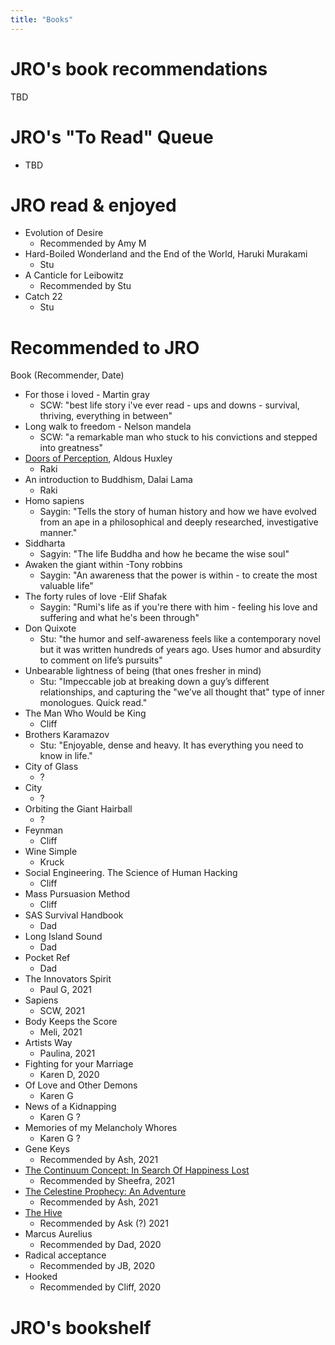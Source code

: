 ```yaml
---
title: "Books"
---
```



# JRO's book recommendations
TBD




# JRO's "To Read" Queue
- TBD



# JRO read & enjoyed
- Evolution of Desire
    - Recommended by Amy M
- Hard-Boiled Wonderland and the End of the World, Haruki Murakami
    - Stu
- A Canticle for Leibowitz
    - Recommended by Stu
- Catch 22
    - Stu




# Recommended to JRO
Book (Recommender, Date)




- For those i loved - Martin gray
    - SCW: "best life story i've ever read - ups and downs - survival, thriving, everything in between"
- Long walk to freedom - Nelson mandela
    - SCW: "a remarkable man who stuck to his convictions and stepped into greatness"
- [Doors of Perception](https://en.wikipedia.org/wiki/The_Doors_of_Perception), Aldous Huxley
    - Raki
- An introduction to Buddhism, Dalai Lama
    - Raki  
- Homo sapiens
    - Saygin: "Tells the story of human history and how we have evolved from an ape in a philosophical and deeply researched, investigative manner."
- Siddharta
    - Sagyin: "The life Buddha and how he became the wise soul"
- Awaken the giant within -Tony robbins
    - Saygin: "An awareness that the power is within - to create the most valuable life"
- The forty rules of love -Elif Shafak
    - Saygin: "Rumi's life as if you're there with him - feeling his love and suffering and what he's been through"
- Don Quixote
    - Stu: "the humor and self-awareness feels like a contemporary novel but it was written hundreds of years ago. Uses humor and absurdity to comment on life’s pursuits"
- Unbearable lightness of being (that ones fresher in mind)
    - Stu: "Impeccable job at breaking down a guy’s different relationships, and capturing the "we’ve all thought that" type of inner monologues. Quick read."
- The Man Who Would be King
    - Cliff
- Brothers Karamazov
    - Stu: "Enjoyable, dense and heavy. It has everything you need to know in life."
- City of Glass
    - ?
- City
    - ?
- Orbiting the Giant Hairball
    - ?
- Feynman
    - Cliff
- Wine Simple
    - Kruck
- Social Engineering. The Science of Human Hacking
    - Cliff
- Mass Pursuasion Method
    - Cliff
- SAS Survival Handbook
    - Dad
- Long Island Sound
    - Dad
- Pocket Ref
    - Dad
- The Innovators Spirit
    - Paul G, 2021
- Sapiens
    - SCW, 2021
- Body Keeps the Score
    - Meli, 2021
- Artists Way
    - Paulina, 2021
- Fighting for your Marriage
    - Karen D, 2020
- Of Love and Other Demons
    - Karen G
- News of a Kidnapping
    - Karen G ?
- Memories of my Melancholy Whores
    - Karen G ?
- Gene Keys
    - Recommended by Ash, 2021
- [The Continuum Concept: In Search Of Happiness Lost](https://www.amazon.com/Continuum-Concept-Happiness-Classics-Development/dp/0201050714)
    - Recommended by Sheefra, 2021
- [The Celestine Prophecy: An Adventure](https://www.amazon.com/Celestine-Prophecy-Adventure-James-Redfield/dp/0446671002)
    - Recommended by Ash, 2021
- [The Hive](https://www.amazon.com/Hive-Barry-Lyga/dp/1525300601)
    - Recommended by Ask (?) 2021
- Marcus Aurelius
    - Recommended by Dad, 2020
- Radical acceptance
    - Recommended by JB, 2020
- Hooked
    - Recommended by Cliff, 2020
    
# JRO's bookshelf
